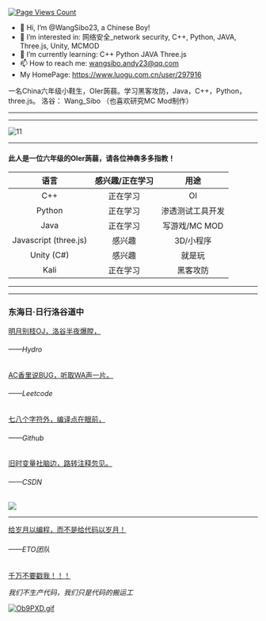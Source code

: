 [![Page Views Count](https://badges.toozhao.com/badges/01FZPXR8XJZ7313EDRYYMVZ9SZ/green.svg)](https://badges.toozhao.com/stats/01FZPXR8XJZ7313EDRYYMVZ9SZ "Get your own page views count badge on badges.toozhao.com")

- 👋 Hi, I’m @WangSibo23, a Chinese Boy!
- 👀 I’m interested in:		网络安全_network security, C++, Python, JAVA, Three.js, Unity, MCMOD
- 🌱 I’m currently learning:		C++ Python JAVA Three.js
- 📫 How to reach me: wangsibo.andy23@qq.com
- My HomePage: https://www.luogu.com.cn/user/297916


一名China六年级小鞋生，OIer蒟蒻。学习黑客攻防，Java，C++，Python，three.js。 洛谷： Wang_Sibo 
（也喜欢研究MC Mod制作）


------------

------------

![11](https://api.xecades.xyz/api?codeforces=Wang_Sibo&luogu=297916&date=2030-01-01&email=wangsibo.andy23%40qq.com&github=WangSibo23&csdn=wangsibo23andy&quote=%E2%9C%8C%EF%B8%8F&color=129%2C144%2C71%2C1&img=2)



------------

#### 此人是一位六年级的OIer蒟蒻，请各位神犇多多指教！
| 语言 | 感兴趣/正在学习 | 用途 |
| :----------: | :----------: | :----------: |
| C++ | 正在学习 | OI |
| Python | 正在学习 | 渗透测试工具开发 |
| Java | 正在学习 | 写游戏/MC MOD |
| Javascript (three.js) | 感兴趣 | 3D/小程序 |
| Unity (C#) |  感兴趣 | 就是玩 |
| Kali |  正在学习 | 黑客攻防 |


------------
------------

### **东海日·日行洛谷道中**

[明月别枝OJ，洛谷半夜爆膛，](https://hydro.ac/user/3614)

###### ——Hydro

[AC香里说BUG，听取WA声一片。  ](https://leetcode-cn.com/u/wang_sibo/)

###### ——Leetcode

[七八个字符外，编译点在眼前，](https://github.com/WangSibo23)

###### ——Github

[旧时变量社脑边，路转注释忽见。](https://blog.csdn.net/wangsibo23andy)

###### ——CSDN

![](https://cdn.luogu.com.cn/upload/image_hosting/x3rx8ux3.png)

------------

[给岁月以编程，而不是给代码以岁月！](https://www.luogu.com.cn/team/41204)

###### ——ETO团队

[千万不要戳我！！！](https://cznull.github.io/vsbm)

 _我们不生产代码，我们只是代码的搬运工_
 
[![Ob9PXD.gif](https://s1.ax1x.com/2022/05/19/Ob9PXD.gif)](https://imgtu.com/i/Ob9PXD)
